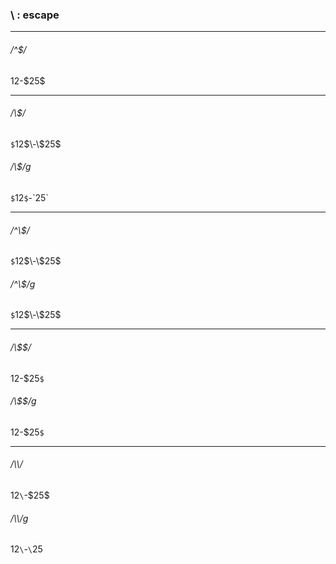 ### \ : escape

---

###### /^$/
$12$\-\$25$

---

###### /\\$/
`$`12$\-\$25$
###### /\\$/g
`$`12`$`\-\`$`25`$`

---

###### /^\\$/
`$`12$\-\$25$
###### /^\\$/g
`$`12$\-\$25$

---

###### /\\$$/
$12$\-\$25`$`
###### /\\$$/g
$12$\-\$25`$`

---

###### /\\\\/
$12$`\`-\$25$
###### /\\\\/g
$12$`\`-`\`$25$
